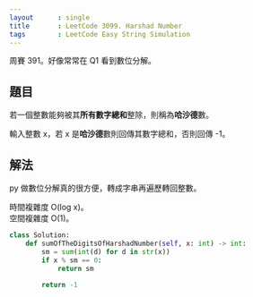 ```yaml
---
layout      : single
title       : LeetCode 3099. Harshad Number
tags        : LeetCode Easy String Simulation
---
```

周賽 391。好像常常在 Q1 看到數位分解。  

## 題目

若一個整數能夠被其**所有數字總和**整除，則稱為**哈沙德**數。  

輸入整數 x，若 x 是**哈沙德**數則回傳其數字總和，否則回傳 -1。  

## 解法

py 做數位分解真的很方便，轉成字串再遍歷轉回整數。  

時間複雜度 O(log x)。  
空間複雜度 O(1)。  

```python
class Solution:
    def sumOfTheDigitsOfHarshadNumber(self, x: int) -> int:
        sm = sum(int(d) for d in str(x))
        if x % sm == 0:
            return sm
        
        return -1
```
